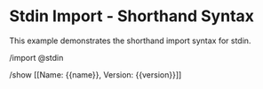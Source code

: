 # Stdin Import - Shorthand Syntax

This example demonstrates the shorthand import syntax for stdin.

/import @stdin

/show [[Name: {{name}}, Version: {{version}}]]